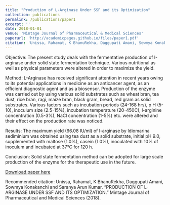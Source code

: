 ```yaml
---
title: "Production of L-Arginase Under SSF and its Optimization"
collection: publications
permalink: /publications/paper1
excerpt: ''
date: 2018-01-01
venue: 'Mintage Journal of Pharmaceutical & Medical Sciences'
paperurl: 'http://academicpages.github.io/files/paper1.pdf'
citation: 'Unissa, Rahamat, K BhanuRekha, Daggupati Amani, Sowmya Konakanchi and Saranya Arun Kumar. “PRODUCTION OF L-ARGINASE UNDER SSF AND ITS OPTIMIZATION.” Mintage Journal of Pharmaceutical and Medical Sciences (2018)'
---
```


<style>
  body {
    background-image: url('https://github.com/maitrey-gramo/maitrey-gramo.github.io/assets/111958072/0d639ecc-ba0b-43fc-a059-f701c14ee89a');
    background-repeat: no-repeat;
    background-attachment: fixed; 
    background-size: cover;
  }
</style>

Objective: The present study deals with the fermentative production of l-arginase under solid state fermentation technique. Various nutritional as well as physical parameters were altered in order to maximize the yield. 

Method: L-Arginase has received significant attention in recent years owing to its potential applications in medicine as an anticancer agent, as an efficient diagnostic agent and as a biosensor. Production of the enzyme was carried out by using various solid substrates such as wheat bran, tea dust, rice bran, ragi, maize bran, black gram, bread, red gram as solid substrates. Various factors such as incubation periods (24-168 hrs), p H (5-10), inoculum size (2.5-15%), incubation temperature (20-450C), l-arginine concentration (0.5-3%), NaCl concentration (1-5%) etc. were altered and their effect on the production rate was noticed.

Results: The maximum yield (66.08 IU/ml) of l-arginase by Idiomarina sediminium was obtained using tea dust as a solid substrate, initial pH 9.0, supplemented with maltose (1.0%), casein (1.0%), inoculated with 10% of inoculum and incubated at 37°C for 120 h. 

Conclusion: Solid state fermentation method can be adopted for large scale production of the enzyme for the therapeutic use in the future.

[Download paper here](https://www.mjpms.in/articles/production-of-larginase-under-ssf-and-its-optimization.pdf)

Recommended citation: Unissa, Rahamat, K BhanuRekha, Daggupati Amani, Sowmya Konakanchi and Saranya Arun Kumar. “PRODUCTION OF L-ARGINASE UNDER SSF AND ITS OPTIMIZATION.” Mintage Journal of Pharmaceutical and Medical Sciences (2018).
